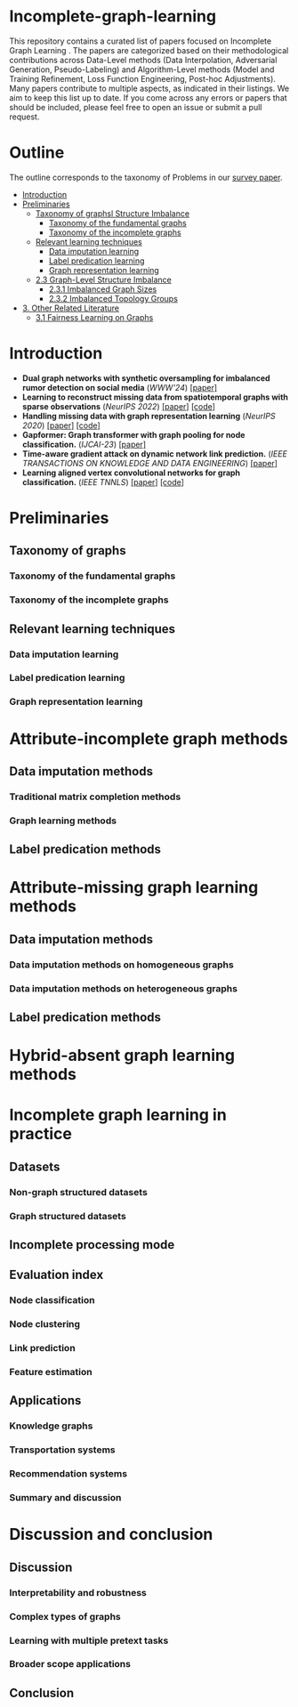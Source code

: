 # Incomplete-graph-learning
This repository contains a curated list of papers focused on Incomplete Graph Learning . The papers are categorized based on their methodological contributions across Data-Level methods (Data Interpolation, Adversarial Generation, Pseudo-Labeling) and Algorithm-Level methods (Model and Training Refinement, Loss Function Engineering, Post-hoc Adjustments). Many papers contribute to multiple aspects, as indicated in their listings.
We aim to keep this list up to date. If you come across any errors or papers that should be included, please feel free to open an issue or submit a pull request.

# Outline

The outline corresponds to the taxonomy of Problems in our [survey paper](https://arxiv.org/abs/2308.13821).

- [Introduction](https://github.com/cherry-a11y/Incomplete-graph-learning/blob/main/README.md#introduction)
- [Preliminaries](https://github.com/cherry-a11y/Incomplete-graph-learning/blob/main/README.md#preliminaries)
  - [Taxonomy of graphsl Structure Imbalance](https://github.com/cherry-a11y/Incomplete-graph-learning/blob/main/README.md#taxonomy-of-graphs)
    - [Taxonomy of the fundamental graphs](https://github.com/cherry-a11y/Incomplete-graph-learning/blob/main/README.md#taxonomy-of-the-fundamental-graphs)
    - [Taxonomy of the incomplete graphs](https://github.com/cherry-a11y/Incomplete-graph-learning/blob/main/README.md#taxonomy-of-the-incomplete-graphs)
  - [Relevant learning techniques](https://github.com/cherry-a11y/Incomplete-graph-learning/blob/main/README.md#relevant-learning-techniques)
    - [Data imputation learning](https://github.com/cherry-a11y/Incomplete-graph-learning/blob/main/README.md#data-imputation-learning)
    - [Label predication learning](https://github.com/cherry-a11y/Incomplete-graph-learning/blob/main/README.md#label-predication-learning)
    - [Graph representation learning](https://github.com/cherry-a11y/Incomplete-graph-learning/blob/main/README.md#graph-representation-learning)
  - [2.3 Graph-Level Structure Imbalance](https://github.com/Xtra-Computing/Awesome-Literature-ILoGs#23-graph-level-structure-imbalance)
    - [2.3.1 Imbalanced Graph Sizes](https://github.com/Xtra-Computing/Awesome-Literature-ILoGs#231-imbalanced-graph-sizes)
    - [2.3.2 Imbalanced Topology Groups](https://github.com/Xtra-Computing/Awesome-Literature-ILoGs#232-imbalanced-topology-groups)
- [3. Other Related Literature](https://github.com/Xtra-Computing/Awesome-Literature-ILoGs#3-other-related-literature)
  - [3.1 Fairness Learning on Graphs](https://github.com/Xtra-Computing/Awesome-Literature-ILoGs#31-fairness-learning-on-graphs)

# Introduction
* **Dual graph networks with synthetic oversampling for imbalanced rumor detection on social media** (*WWW'24*) [[paper]](https://doi.org/10.1145/3589335.3651494)
* **Learning to reconstruct missing data from spatiotemporal graphs with sparse observations** (*NeurIPS 2022*) [[paper]](https://arxiv.org/pdf/2205.13479) [[code]](https://github.com/Graph-Machine-Learning-Group/spin)
* **Handling missing data with graph representation learning** (*NeurIPS 2020*) [[paper]](https://arxiv.org/pdf/2010.16418) [[code]](https://github.com/maxiaoba/GRAPE)
* **Gapformer: Graph transformer with graph pooling for node classification.** (*IJCAI-23*) [[paper]](https://www.ijcai.org/proceedings/2023/0244.pdf)
* **Time-aware gradient attack on dynamic network link prediction.** (*IEEE TRANSACTIONS ON KNOWLEDGE AND DATA ENGINEERING*) [[paper]](https://zhichen98.github.io/data/TKDE2023-TGA.pdf)
* **Learning aligned vertex convolutional networks for graph classification.** (*IEEE TNNLS*) [[paper]](https://arxiv.org/pdf/1902.09936) [[code]](https://github.com/maxiaoba/GRAPE)

# Preliminaries
## Taxonomy of graphs
### Taxonomy of the fundamental graphs
### Taxonomy of the incomplete graphs
## Relevant learning techniques
### Data imputation learning
### Label predication learning
### Graph representation learning
# Attribute-incomplete graph methods
## Data imputation methods
### Traditional matrix completion methods
### Graph learning methods
## Label predication methods
# Attribute-missing graph learning methods
## Data imputation methods
### Data imputation methods on homogeneous graphs
### Data imputation methods on heterogeneous graphs
## Label predication methods
# Hybrid-absent graph learning methods
# Incomplete graph learning in practice
## Datasets
### Non-graph structured datasets
### Graph structured datasets
## Incomplete processing mode
## Evaluation index
### Node classification
### Node clustering
### Link prediction
### Feature estimation
## Applications
### Knowledge graphs
### Transportation systems
### Recommendation systems
### Summary and discussion
# Discussion and conclusion
## Discussion
### Interpretability and robustness
### Complex types of graphs
### Learning with multiple pretext tasks
### Broader scope applications
## Conclusion


